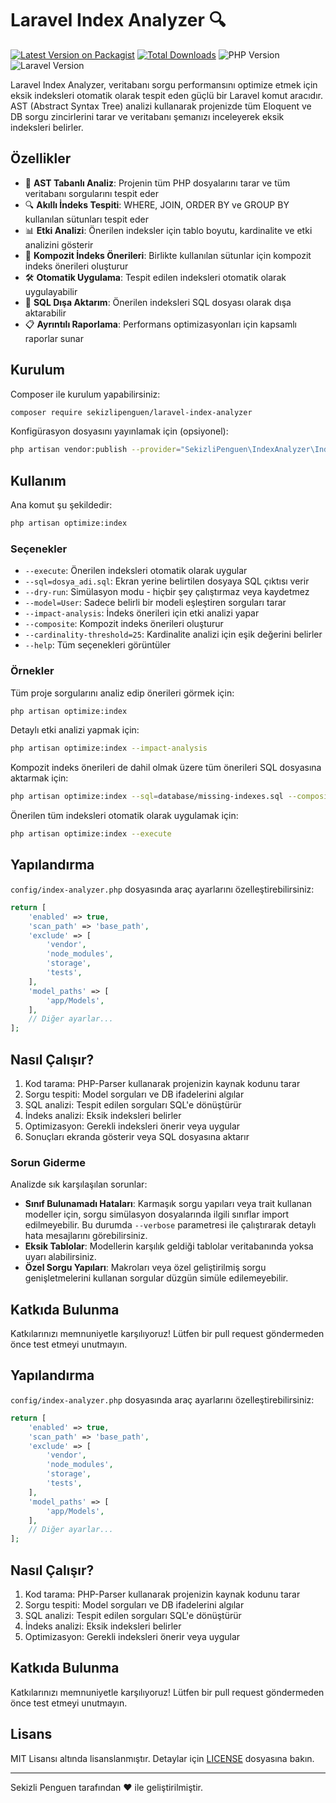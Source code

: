 # Laravel Index Analyzer 🔍

[![Latest Version on Packagist](https://img.shields.io/packagist/v/sekizlipenguen/laravel-index-analyzer.svg)](https://packagist.org/packages/sekizlipenguen/laravel-index-analyzer)
[![Total Downloads](https://img.shields.io/packagist/dt/sekizlipenguen/laravel-index-analyzer.svg)](https://packagist.org/packages/sekizlipenguen/laravel-index-analyzer)
![PHP Version](https://img.shields.io/badge/PHP-8.0%2B-blue)
![Laravel Version](https://img.shields.io/badge/Laravel-9.0%2B-orange)

Laravel Index Analyzer, veritabanı sorgu performansını optimize etmek için eksik indeksleri otomatik olarak tespit eden güçlü bir Laravel komut aracıdır. AST (Abstract Syntax Tree) analizi kullanarak projenizde tüm Eloquent ve DB sorgu zincirlerini tarar ve veritabanı şemanızı inceleyerek eksik indeksleri belirler.

## Özellikler

- 🧠 **AST Tabanlı Analiz**: Projenin tüm PHP dosyalarını tarar ve tüm veritabanı sorgularını tespit eder
- 🔍 **Akıllı İndeks Tespiti**: WHERE, JOIN, ORDER BY ve GROUP BY kullanılan sütunları tespit eder
- 📊 **Etki Analizi**: Önerilen indeksler için tablo boyutu, kardinalite ve etki analizini gösterir
- 🧩 **Kompozit İndeks Önerileri**: Birlikte kullanılan sütunlar için kompozit indeks önerileri oluşturur
- 🛠️ **Otomatik Uygulama**: Tespit edilen indeksleri otomatik olarak uygulayabilir
- 💾 **SQL Dışa Aktarım**: Önerilen indeksleri SQL dosyası olarak dışa aktarabilir
- 📋 **Ayrıntılı Raporlama**: Performans optimizasyonları için kapsamlı raporlar sunar

## Kurulum

Composer ile kurulum yapabilirsiniz:

```bash
composer require sekizlipenguen/laravel-index-analyzer
```

Konfigürasyon dosyasını yayınlamak için (opsiyonel):

```bash
php artisan vendor:publish --provider="SekizliPenguen\IndexAnalyzer\IndexAnalyzerServiceProvider"
```

## Kullanım

Ana komut şu şekildedir:

```bash
php artisan optimize:index
```

### Seçenekler

- `--execute`: Önerilen indeksleri otomatik olarak uygular
- `--sql=dosya_adi.sql`: Ekran yerine belirtilen dosyaya SQL çıktısı verir
- `--dry-run`: Simülasyon modu - hiçbir şey çalıştırmaz veya kaydetmez
- `--model=User`: Sadece belirli bir modeli eşleştiren sorguları tarar
- `--impact-analysis`: İndeks önerileri için etki analizi yapar
- `--composite`: Kompozit indeks önerileri oluşturur
- `--cardinality-threshold=25`: Kardinalite analizi için eşik değerini belirler
- `--help`: Tüm seçenekleri görüntüler

### Örnekler

Tüm proje sorgularını analiz edip önerileri görmek için:

```bash
php artisan optimize:index
```

Detaylı etki analizi yapmak için:

```bash
php artisan optimize:index --impact-analysis
```

Kompozit indeks önerileri de dahil olmak üzere tüm önerileri SQL dosyasına aktarmak için:

```bash
php artisan optimize:index --sql=database/missing-indexes.sql --composite
```

Önerilen tüm indeksleri otomatik olarak uygulamak için:

```bash
php artisan optimize:index --execute
```

## Yapılandırma

`config/index-analyzer.php` dosyasında araç ayarlarını özelleştirebilirsiniz:

```php
return [
    'enabled' => true,
    'scan_path' => 'base_path',
    'exclude' => [
        'vendor',
        'node_modules',
        'storage',
        'tests',
    ],
    'model_paths' => [
        'app/Models',
    ],
    // Diğer ayarlar...
];
```

## Nasıl Çalışır?

1. Kod tarama: PHP-Parser kullanarak projenizin kaynak kodunu tarar
2. Sorgu tespiti: Model sorguları ve DB ifadelerini algılar
3. SQL analizi: Tespit edilen sorguları SQL'e dönüştürür
4. İndeks analizi: Eksik indeksleri belirler
5. Optimizasyon: Gerekli indeksleri önerir veya uygular
6. Sonuçları ekranda gösterir veya SQL dosyasına aktarır

### Sorun Giderme

Analizde sık karşılaşılan sorunlar:

- **Sınıf Bulunamadı Hataları**: Karmaşık sorgu yapıları veya trait kullanan modeller için, sorgu simülasyon dosyalarında ilgili sınıflar import edilmeyebilir. Bu durumda `--verbose` parametresi ile çalıştırarak detaylı hata mesajlarını görebilirsiniz.
- **Eksik Tablolar**: Modellerin karşılık geldiği tablolar veritabanında yoksa uyarı alabilirsiniz.
- **Özel Sorgu Yapıları**: Makroları veya özel geliştirilmiş sorgu genişletmelerini kullanan sorgular düzgün simüle edilemeyebilir.

## Katkıda Bulunma

Katkılarınızı memnuniyetle karşılıyoruz! Lütfen bir pull request göndermeden önce test etmeyi unutmayın.

## Yapılandırma

`config/index-analyzer.php` dosyasında araç ayarlarını özelleştirebilirsiniz:

```php
return [
    'enabled' => true,
    'scan_path' => 'base_path',
    'exclude' => [
        'vendor',
        'node_modules',
        'storage',
        'tests',
    ],
    'model_paths' => [
        'app/Models',
    ],
    // Diğer ayarlar...
];
```

## Nasıl Çalışır?

1. Kod tarama: PHP-Parser kullanarak projenizin kaynak kodunu tarar
2. Sorgu tespiti: Model sorguları ve DB ifadelerini algılar
3. SQL analizi: Tespit edilen sorguları SQL'e dönüştürür
4. İndeks analizi: Eksik indeksleri belirler
5. Optimizasyon: Gerekli indeksleri önerir veya uygular

## Katkıda Bulunma

Katkılarınızı memnuniyetle karşılıyoruz! Lütfen bir pull request göndermeden önce test etmeyi unutmayın.

## Lisans

MIT Lisansı altında lisanslanmıştır. Detaylar için [LICENSE](LICENSE) dosyasına bakın.

---

Sekizli Penguen tarafından ❤️ ile geliştirilmiştir.
